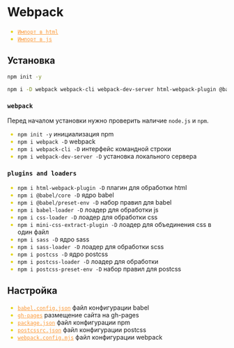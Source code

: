 # Webpack

- [`Импорт в html`](<./Импорт в html.md>)
- [`Импорт в js`](<./Импорт в js.md>)

## Установка

```bash
npm init -y
```

```bash
npm i -D webpack webpack-cli webpack-dev-server html-webpack-plugin @babel/core @babel/preset-env babel-loader css-loader mini-css-extract-plugin sass sass-loader postcss postcss-loader postcss-preset-env
```

### `webpack`

Перед началом установки нужно проверить наличие `node.js` и `npm`.

- `npm init -y` инициализация npm
- `npm i webpack -D` webpack
- `npm i webpack-cli -D` интерфейс командной строки
- `npm i webpack-dev-server -D` установка локального сервера

### `plugins and loaders`

- `npm i html-webpack-plugin -D` плагин для обработки html
- `npm i @babel/core -D` ядро babel
- `npm i @babel/preset-env -D` набор правил для babel
- `npm i babel-loader -D` лоадер для обработки js
- `npm i css-loader -D` лоадер для обработки css
- `npm i mini-css-extract-plugin -D` лоадер для объединения css в один файл
- `npm i sass -D` ядро sass
- `npm i sass-loader -D` лоадер для обработки scss
- `npm i postcss -D` ядро postcss
- `npm i postcss-loader -D` лоадер для обработки
- `npm i postcss-preset-env -D` набор правил для postcss

## Настройка

- [`babel.config.json`](./babel.config.json.md) файл конфигурации babel
- [`gh-pages`](./gh-pages.md) размещение сайта на gh-pages
- [`package.json`](./package.json.md) файл конфигурации npm
- [`postcssrc.json`](./postcssrc.json.md) файл конфигурации postcss
- [`webpack.config.mjs`](./webpack.config.mjs.md) файл конфигурации webpack

<style>
  * {
    user-select: none;    
  }
  h1, h2 {
    scroll-margin: 25vh;
  }
  li::marker {
    color: #e3d50e;
  }
  a:link {
    color: #fc9937;
  }  
</style>
